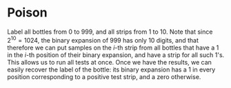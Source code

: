 # Poison

Label all bottles from 0 to 999, and all strips from 1 to 10. Note that since
$2^{10}=1024$, the binary expansion of 999 has only 10 digits, and that
therefore we can put samples on the $i$-th strip from all bottles that have a
$1$ in the $i$-th position of their binary expansion, and have a strip for all
such $1$'s. This allows us to run all tests at once. Once we have the results,
we can easily recover the label of the bottle: its binary expansion has a $1$
in every position corresponding to a positive test strip, and a zero otherwise.
